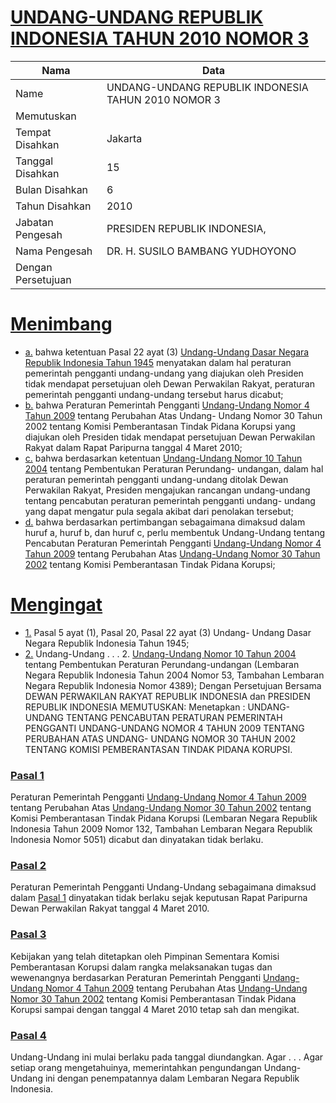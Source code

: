 # [UNDANG-UNDANG REPUBLIK INDONESIA TAHUN 2010 NOMOR 3](http://example.org/legal/document/uu/2010/3)

| Nama | Data |
| ------ | ----- |
|Name|UNDANG-UNDANG REPUBLIK INDONESIA TAHUN 2010 NOMOR 3|
|Memutuskan||
|Tempat Disahkan|Jakarta|
|Tanggal Disahkan|15|
|Bulan Disahkan|6|
|Tahun Disahkan|2010|
|Jabatan Pengesah|PRESIDEN REPUBLIK INDONESIA,|
|Nama Pengesah|DR. H. SUSILO BAMBANG YUDHOYONO|
|Dengan Persetujuan||
# [Menimbang](http://example.org/legal/document/uu/2010/3/menimbang)

* [a.](http://example.org/legal/document/uu/2010/3/menimbang/point/a) bahwa ketentuan Pasal 22 ayat (3) [Undang-Undang Dasar Negara Republik Indonesia Tahun 1945](http://example.org/legal/document/uu) menyatakan dalam hal peraturan pemerintah pengganti undang-undang yang diajukan oleh Presiden tidak mendapat persetujuan oleh Dewan Perwakilan Rakyat, peraturan pemerintah pengganti undang-undang tersebut harus dicabut;
* [b.](http://example.org/legal/document/uu/2010/3/menimbang/point/b) bahwa Peraturan Pemerintah Pengganti [Undang-Undang Nomor 4 Tahun 2009](http://example.org/legal/document/uu/2009/4) tentang Perubahan Atas Undang- Undang Nomor 30 Tahun 2002 tentang Komisi Pemberantasan Tindak Pidana Korupsi yang diajukan oleh Presiden tidak mendapat persetujuan Dewan Perwakilan Rakyat dalam Rapat Paripurna tanggal 4 Maret 2010;
* [c.](http://example.org/legal/document/uu/2010/3/menimbang/point/c) bahwa berdasarkan ketentuan [Undang-Undang Nomor 10 Tahun 2004](http://example.org/legal/document/uu/2004/10) tentang Pembentukan Peraturan Perundang- undangan, dalam hal peraturan pemerintah pengganti undang-undang ditolak Dewan Perwakilan Rakyat, Presiden mengajukan rancangan undang-undang tentang pencabutan peraturan pemerintah pengganti undang- undang yang dapat mengatur pula segala akibat dari penolakan tersebut;
* [d.](http://example.org/legal/document/uu/2010/3/menimbang/point/d) bahwa berdasarkan pertimbangan sebagaimana dimaksud dalam huruf a, huruf b, dan huruf c, perlu membentuk Undang-Undang tentang Pencabutan Peraturan Pemerintah Pengganti [Undang-Undang Nomor 4 Tahun 2009](http://example.org/legal/document/uu/2009/4) tentang Perubahan Atas [Undang-Undang Nomor 30 Tahun 2002](http://example.org/legal/document/uu/2002/30) tentang Komisi Pemberantasan Tindak Pidana Korupsi;
# [Mengingat](http://example.org/legal/document/uu/2010/3/mengingat)

* [1.](http://example.org/legal/document/uu/2010/3/mengingat/point/0001) Pasal 5 ayat (1), Pasal 20, Pasal 22 ayat (3) Undang- Undang Dasar Negara Republik Indonesia Tahun 1945;
* [2.](http://example.org/legal/document/uu/2010/3/mengingat/point/0002) Undang-Undang . . . 2. [Undang-Undang Nomor 10 Tahun 2004](http://example.org/legal/document/uu/2004/10) tentang Pembentukan Peraturan Perundang-undangan (Lembaran Negara Republik Indonesia Tahun 2004 Nomor 53, Tambahan Lembaran Negara Republik Indonesia Nomor 4389); Dengan Persetujuan Bersama DEWAN PERWAKILAN RAKYAT REPUBLIK INDONESIA dan PRESIDEN REPUBLIK INDONESIA MEMUTUSKAN: Menetapkan : UNDANG-UNDANG TENTANG PENCABUTAN PERATURAN PEMERINTAH PENGGANTI UNDANG-UNDANG NOMOR 4 TAHUN 2009 TENTANG PERUBAHAN ATAS UNDANG- UNDANG NOMOR 30 TAHUN 2002 TENTANG KOMISI PEMBERANTASAN TINDAK PIDANA KORUPSI.

### [Pasal 1](http://example.org/legal/document/uu/2010/3/pasal/0001)
Peraturan Pemerintah Pengganti [Undang-Undang Nomor 4 Tahun 2009](http://example.org/legal/document/uu/2009/4) tentang Perubahan Atas [Undang-Undang Nomor 30 Tahun 2002](http://example.org/legal/document/uu/2002/30) tentang Komisi Pemberantasan Tindak Pidana Korupsi (Lembaran Negara Republik Indonesia Tahun 2009 Nomor 132, Tambahan Lembaran Negara Republik Indonesia Nomor 5051) dicabut dan dinyatakan tidak berlaku.


### [Pasal 2](http://example.org/legal/document/uu/2010/3/pasal/0002)
Peraturan Pemerintah Pengganti Undang-Undang sebagaimana dimaksud dalam [Pasal 1](http://example.org/legal/document/uu/2010/3/pasal/0001) dinyatakan tidak berlaku sejak keputusan Rapat Paripurna Dewan Perwakilan Rakyat tanggal 4 Maret 2010.


### [Pasal 3](http://example.org/legal/document/uu/2010/3/pasal/0003)
Kebijakan yang telah ditetapkan oleh Pimpinan Sementara Komisi Pemberantasan Korupsi dalam rangka melaksanakan tugas dan wewenangnya berdasarkan Peraturan Pemerintah Pengganti [Undang-Undang Nomor 4 Tahun 2009](http://example.org/legal/document/uu/2009/4) tentang Perubahan Atas [Undang-Undang Nomor 30 Tahun 2002](http://example.org/legal/document/uu/2002/30) tentang Komisi Pemberantasan Tindak Pidana Korupsi sampai dengan tanggal 4 Maret 2010 tetap sah dan mengikat.


### [Pasal 4](http://example.org/legal/document/uu/2010/3/pasal/0004)
Undang-Undang ini mulai berlaku pada tanggal diundangkan. Agar . . . Agar setiap orang mengetahuinya, memerintahkan pengundangan Undang-Undang ini dengan penempatannya dalam Lembaran Negara Republik Indonesia.
